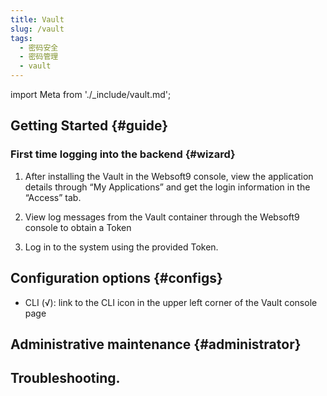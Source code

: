 ```yaml
---
title: Vault
slug: /vault
tags:
  - 密码安全
  - 密码管理
  - vault
---
```


import Meta from './\_include/vault.md';

<Meta name="meta" />

## Getting Started {#guide}

### First time logging into the backend {#wizard}

1. After installing the Vault in the Websoft9 console, view the application details through “My Applications” and get the login information in the “Access” tab.

2. View log messages from the Vault container through the Websoft9 console to obtain a Token

3. Log in to the system using the provided Token.

## Configuration options {#configs}

- CLI (√): link to the CLI icon in the upper left corner of the Vault console page

## Administrative maintenance {#administrator}

## Troubleshooting.
